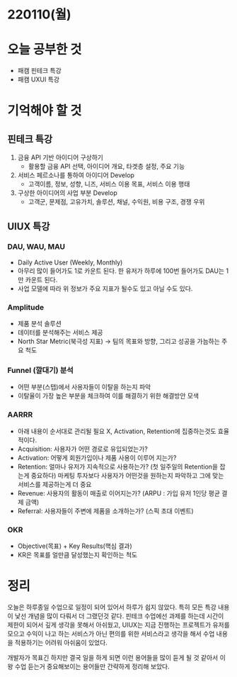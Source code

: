 # 220110(월)

# 오늘 공부한 것

- 패캠 핀테크 특강
- 패캠 UXUI 특강

# 기억해야 할 것

## 핀테크 특강

1. 금융 API 기반 아이디어 구상하기
   - 활용할 금융 API 선택, 아이디어 개요, 타겟층 설정, 주요 기능
2. 서비스 페르소나를 통하여 아이디어 Develop
   - 고객이름, 정보, 성향, 니즈, 서비스 이용 목표, 서비스 이용 행태
3. 구상한 아이디어의 사업 부분 Develop
   - 고객군, 문제점, 고유가치, 솔루션, 채널, 수익원, 비용 구조, 경쟁 우위

## UIUX 특강

### DAU, WAU, MAU

- Daily Active User (Weekly, Monthly)
- 아무리 많이 들어가도 1로 카운트 된다.
  한 유저가 하루에 100번 들어가도 DAU는 1만 카운트 된다.
- 사업 모델에 따라 위 정보가 주요 지표가 될수도 있고 아닐 수도 있다.

### Amplitude

- 제품 분석 솔루션
- 데이터를 분석해주는 서비스 제공
- North Star Metric(북극성 지표) → 팀의 목표와 방향, 그리고 성공을 가늠하는 주요 척도

### Funnel (깔대기) 분석

- 어떤 부분(스탭)에서 사용자들이 이탈을 하는지 파악
- 이탈율이 가장 높은 부분을 체크하여 이를 해결하기 위한 해결방안 모색

### AARRR

- 아래 내용이 순서대로 관리될 필요 X, Activation, Retention에 집중하는것도 효율적이다.
- Acquisition: 사용자가 어떤 경로로 유입되었는가?
- Activation: 어떻게 회원가입이나 제품 사용이 이루어 지는가?
- Retention: 얼마나 유저가 지속적으로 사용하는가? (첫 일주일의 Retention을 잡는게 중요하다)
  마케팅 투자보다 사용자가 어떤것을 원하는지 파악하고 그에 맞는 서비스를 제공하는게 더 중요
- Revenue: 사용자의 활동이 매출로 이어지는가? (ARPU : 가입 유저 1인당 평균 결제 금액)
- Referral: 사용자들이 주변에 제품을 소개하는가? (스픽 초대 이벤트)

### OKR

- Objective(목표) + Key Results(핵심 결과)
- KR은 목표를 얼만큼 달성했는지 확인하는 척도

# 정리

오늘은 하루종일 수업으로 일정이 되어 있어서 하루가 쉽지 않았다.
특히 모든 특강 내용이 낯선 개념을 많이 다뤄서 더 그랬던것 같다. 핀테크 수업에선 과제를 하는데 시간이 제한이 되어서 깊게 생각을 못해서 아쉬웠고, UIUX는 지금 진행하는 프로젝트가 유저를 모으고 수익이 나고 하는 서비스가 아닌 편의를 위한 서비스라고 생각을 해서 수업 내용을 적용하기는 어려워 아쉬움이 있었다.

개발자가 목표긴 하지만 결국 일을 하게 되면 이런 용어들을 많이 듣게 될 것 같아서 이왕 수업 듣는거 중요해보이는 용어들만 간략하게 정리해 보았다.
